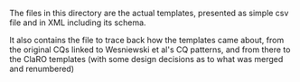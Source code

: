 The files in this directory are the actual templates, presented as simple csv file and in XML including its schema. 

It also contains the file to trace back how the templates came about, from the original CQs linked to Wesniewski et al's CQ patterns, and from there to the ClaRO templates (with some design decisions as to what was merged and renumbered)


